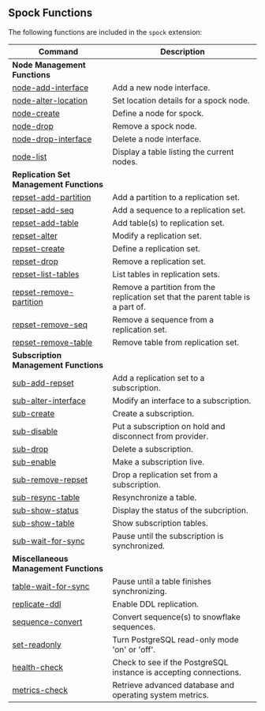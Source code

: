 ## Spock Functions

The following functions are included in the `spock` extension:

| Command  | Description |
|----------|----------------| 
| **Node Management Functions** | |
| [node-add-interface](functions/spock-node-add-interface.md) | Add a new node interface.
| [node-alter-location](doc/spock-node-alter-location.md) | Set location details for a spock node.
| [node-create](doc/spock-node-create.md) | Define a node for spock.
| [node-drop](doc/spock-node-drop.md) | Remove a spock node.
| [node-drop-interface](doc/spock-node-drop-interface.md) | Delete a node interface.
| [node-list](doc/spock-node-list.md) | Display a table listing the current nodes.
| **Replication Set Management Functions** | |
| [repset-add-partition](doc/spock-repset-add-partition.md) | Add a partition to a replication set.
| [repset-add-seq](doc/spock-repset-add-seq.md) | Add a sequence to a replication set.
| [repset-add-table](doc/spock-repset-add-table.md) | Add table(s) to replication set.
| [repset-alter](doc/spock-repset-alter.md) | Modify a replication set.
| [repset-create](doc/spock-repset-create.md) | Define a replication set.
| [repset-drop](doc/spock-repset-drop.md) | Remove a replication set.
| [repset-list-tables](doc/spock-repset-list-tables.md) | List tables in replication sets.
| [repset-remove-partition](doc/spock-repset-remove-partition.md) | Remove a partition from the replication set that the parent table is a part of.
| [repset-remove-seq](doc/spock-repset-remove-seq.md) | Remove a sequence from a replication set.
| [repset-remove-table](doc/spock-repset-remove-table.md) | Remove table from replication set.
| **Subscription Management Functions** | |
| [sub-add-repset](doc/spock-sub-add-repset.md) | Add a replication set to a subscription.
| [sub-alter-interface](doc/spock-sub-alter-interface.md) | Modify an interface to a subscription.
| [sub-create](doc/spock-sub-create.md) | Create a subscription.
| [sub-disable](doc/spock-sub-disable.md) | Put a subscription on hold and disconnect from provider.
| [sub-drop](doc/spock-sub-drop.md) | Delete a subscription.
| [sub-enable](doc/spock-sub-enable.md) | Make a subscription live.
| [sub-remove-repset](doc/spock-sub-remove-repset.md) | Drop a replication set from a subscription.
| [sub-resync-table](doc/spock-sub-resync-table.md) | Resynchronize a table.
| [sub-show-status](doc/spock-sub-show-status.md) | Display the status of the subcription.
| [sub-show-table](doc/spock-sub-show-table.md) | Show subscription tables.
| [sub-wait-for-sync](doc/spock-sub-wait-for-sync.md) | Pause until the subscription is synchronized.
| **Miscellaneous Management Functions** | |
| [table-wait-for-sync](doc/spock-table-wait-for-sync.md) | Pause until a table finishes synchronizing.
| [replicate-ddl](doc/spock-replicate-ddl.md) | Enable DDL replication.
| [sequence-convert](doc/spock-sequence-convert.md) | Convert sequence(s) to snowflake sequences. 
| [set-readonly](doc/spock-set-readonly.md) | Turn PostgreSQL read-only mode 'on' or 'off'.
| [health-check](doc/spock-health-check.md) | Check to see if the PostgreSQL instance is accepting connections.
| [metrics-check](doc/spock-metrics-check.md) | Retrieve advanced database and operating system metrics.

